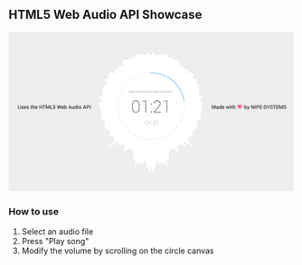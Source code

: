 ## HTML5 Web Audio API Showcase

![Screenshot of the Project](screenshot.png)

### How to use

1. Select an audio file
2. Press "Play song"
3. Modify the volume by scrolling on the circle canvas
